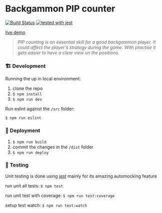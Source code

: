 # Backgammon PIP counter #

[![Build Status](https://travis-ci.org/Backgammon-Bandits/pip-counter.svg?branch=master)](https://travis-ci.org/Backgammon-Bandits/pip-counter)
[![tested with jest](https://img.shields.io/badge/tested_with-jest-99424f.svg)](https://github.com/facebook/jest)

[live demo](https://backgammon-bandits.github.io/pip-counter/)

> _PIP counting is an essential skill for a good backgammon player. It could affect the player's strategy during the game. With practise it gets easier to have a clear view on the positions._

### 🏗️ Development ###

Running the up in local environment: 
1. clone the repo
2. `$ npm install`
3. `$ npm run dev`

Run eslint against the `/src` folder:

`$ npm run eslint`

### 🚀 Deployment ###

1. `$ npm run build`
2. commit the changes in the `/dist` folder
3. `$ npm run deploy`

### :green_apple: Testing ###
Unit testing is done using [jest](https://facebook.github.io/jest/) mainly for its amazing automocking feature

run unit all tests:
`$ npm test`

run unit test with coverage:
`$ npm run test:coverage`

setup test watch:
`$ npm run test:watch`
